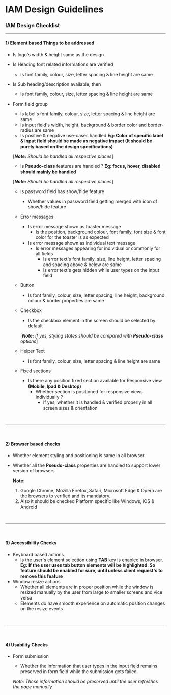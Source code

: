 # IAM Design Guidelines
### IAM Design Checklist
---------------------------------
#### 1) Element based Things to be addressed
- Is logo's width & height same as the design
- Is Heading font related informations are verified 
    - Is font family, colour, size, letter spacing & line height are same
- Is Sub heading/description available, then
     - Is font family, colour, size, letter spacing & line height are same
- Form field group
    - Is label's font family, colour, size, letter spacing & line height are same
    - Is input field's width, height, background & border color and border-radius are same
    - Is positive & negative use-cases handled **Eg: Color of specific label & input field should be made as negative impact (It should be purely based on the design specifications)**
    
    [***Note:** Should be handled all respective places*]
    - Is **Pseudo-class** features are handled ? **Eg: focus, hover, disabled should mainly be handled**
    
    [***Note:** Should be handled all respective places*]
    - Is password field has show/hide feature
        - Whether values in password field getting merged with icon of show/hide feature
    - Error messages
        - Is error message shown as toaster message
            - Is the position, background colour, font family, font size & font color for the toaster is as expected
        - Is error message shown as individual text message
            - Is error messages appearing for individual or commonly for all fields
                - Is error text's font family, size, line height, letter spacing and spacing above & below are same
                - Is error text's gets hidden while user types on the input field
    - Button
       - Is font family, colour, size, letter spacing, line height, background colour & border properties are same
    - Checkbox
        - Is the checkbox element in the screen should be selected by default
        
        [***Note:** If yes, styling states should be compared with **Pseudo-class** options*]
    - Helper Text
        - Is font family, colour, size, letter spacing & line height are same 
    - Fixed sections
        - Is there any position fixed section available for Responsive view **(Mobile, Ipad & Desktop)**
            - Whether section is positioned for responsive views individually ?
                - If yes, whether it is handled & verified properly in all screen sizes & orientation

<br/>

---------------------------------
<br/>

#### 2) Browser based checks
- Whether element styling and positioning is same in all browser
- Whether all the **Pseudo-class** properties are handled to support lower version of browsers

    **Note:**
    1) Google Chrome, Mozilla Firefox, Safari, Microsoft Edge & Opera are the browsers to verified and its mandatory.
    2) Also it should be checked Platform specific like Windows, iOS & Android

<br/>

---------------------------------
<br/>

#### 3) Accessibility Checks
- Keyboard based actions
    - Is the user's element selection using **TAB** key is enabled in browser. **Eg: If the user uses tab button elements will be highlighted. So feature should be enabled for sure, until unless client request's to remove this feature**
- Window resize actions
    - Whether all elements are in proper position while the window is resized manually by the user from large to smaller screens and vice versa
    - Elements do have smooth experience on automatic position changes on the resize events

<br/>

---------------------------------
<br/>

#### 4) Usability Checks
- Form submission
    - Whether the information that user types in the input field remains preserved in form field while the submission gets failed
    
    *Note: These information should be preserved until the user refreshes the page manually*
